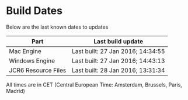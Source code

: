 # Build Dates

Below are the last known dates to updates

Part | Last build update
-----|-----
Mac Engine | Last built: 27 Jan 2016; 14:34:55
Windows Engine | Last built: 27 Jan 2016; 14:43:13
JCR6 Resource Files | Last built: 28 Jan 2016; 13:31:34
All times are in CET (Central European Time: Amsterdam, Brussels, Paris, Madrid)



